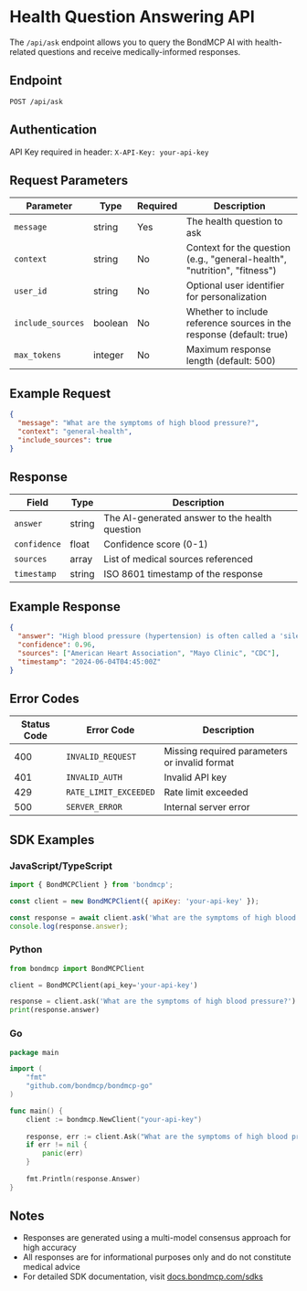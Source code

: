 # Health Question Answering API

The `/api/ask` endpoint allows you to query the BondMCP AI with health-related questions and receive medically-informed responses.

## Endpoint

```
POST /api/ask
```

## Authentication

API Key required in header: `X-API-Key: your-api-key`

## Request Parameters

| Parameter | Type | Required | Description |
|-----------|------|----------|-------------|
| `message` | string | Yes | The health question to ask |
| `context` | string | No | Context for the question (e.g., "general-health", "nutrition", "fitness") |
| `user_id` | string | No | Optional user identifier for personalization |
| `include_sources` | boolean | No | Whether to include reference sources in the response (default: true) |
| `max_tokens` | integer | No | Maximum response length (default: 500) |

## Example Request

```json
{
  "message": "What are the symptoms of high blood pressure?",
  "context": "general-health",
  "include_sources": true
}
```

## Response

| Field | Type | Description |
|-------|------|-------------|
| `answer` | string | The AI-generated answer to the health question |
| `confidence` | float | Confidence score (0-1) |
| `sources` | array | List of medical sources referenced |
| `timestamp` | string | ISO 8601 timestamp of the response |

## Example Response

```json
{
  "answer": "High blood pressure (hypertension) is often called a 'silent killer' because it typically doesn't cause symptoms until it reaches severe or life-threatening stages. Most people with high blood pressure don't experience any symptoms, which is why regular blood pressure checks are important.\n\nHowever, in cases of severely elevated blood pressure, symptoms may include:\n\n- Headaches, particularly in the morning\n- Nosebleeds\n- Irregular heartbeat\n- Vision changes or blurred vision\n- Buzzing in the ears\n- Fatigue or confusion\n- Chest pain\n- Difficulty breathing\n- Blood in the urine\n- Pounding in the chest, neck, or ears\n\nIf you experience these symptoms, especially if you know you have high blood pressure, seek medical attention immediately as they could indicate a hypertensive crisis.",
  "confidence": 0.96,
  "sources": ["American Heart Association", "Mayo Clinic", "CDC"],
  "timestamp": "2024-06-04T04:45:00Z"
}
```

## Error Codes

| Status Code | Error Code | Description |
|-------------|------------|-------------|
| 400 | `INVALID_REQUEST` | Missing required parameters or invalid format |
| 401 | `INVALID_AUTH` | Invalid API key |
| 429 | `RATE_LIMIT_EXCEEDED` | Rate limit exceeded |
| 500 | `SERVER_ERROR` | Internal server error |

## SDK Examples

### JavaScript/TypeScript

```javascript
import { BondMCPClient } from 'bondmcp';

const client = new BondMCPClient({ apiKey: 'your-api-key' });

const response = await client.ask('What are the symptoms of high blood pressure?');
console.log(response.answer);
```

### Python

```python
from bondmcp import BondMCPClient

client = BondMCPClient(api_key='your-api-key')

response = client.ask('What are the symptoms of high blood pressure?')
print(response.answer)
```

### Go

```go
package main

import (
    "fmt"
    "github.com/bondmcp/bondmcp-go"
)

func main() {
    client := bondmcp.NewClient("your-api-key")
    
    response, err := client.Ask("What are the symptoms of high blood pressure?")
    if err != nil {
        panic(err)
    }
    
    fmt.Println(response.Answer)
}
```

## Notes

- Responses are generated using a multi-model consensus approach for high accuracy
- All responses are for informational purposes only and do not constitute medical advice
- For detailed SDK documentation, visit [docs.bondmcp.com/sdks](https://docs.bondmcp.com/sdks)
